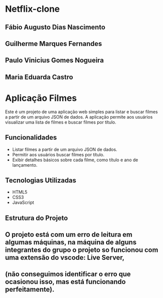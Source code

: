 # Netflix-clone

## Fábio Augusto Dias Nascimento
## Guilherme Marques Fernandes
## Paulo Vinicius Gomes Nogueira 
## Maria Eduarda Castro 

# Aplicação Filmes

Este é um projeto de uma aplicação web simples para listar e buscar filmes a partir de um arquivo JSON de dados. A aplicação permite aos usuários visualizar uma lista de filmes e buscar filmes por título.

## Funcionalidades

- Listar filmes a partir de um arquivo JSON de dados.
- Permitir aos usuários buscar filmes por título.
- Exibir detalhes básicos sobre cada filme, como título e ano de lançamento.

## Tecnologias Utilizadas

- HTML5
- CSS3
- JavaScript

## Estrutura do Projeto

## O projeto está com um erro de leitura em algumas máquinas, na máquina de alguns integrantes do grupo o projeto so funcionou com uma extensão do vscode: Live Server,
## (não conseguimos identificar o erro que ocasionou isso, mas está funcionando perfeitamente).
